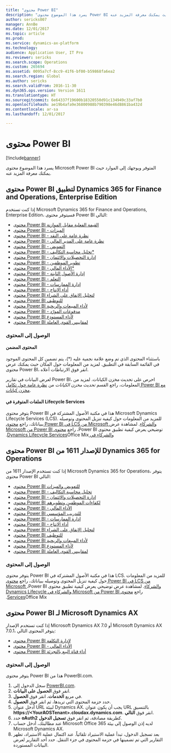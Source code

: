 ```yaml
---
title: "محتوى Power BI"
description: "يسرد هذا الموضوع محتوى Power BI المتوفر ويوجهك إلى الموارد حيث يمكنك معرفة المزيد عنه."
author: sericks007
manager: AnnBe
ms.date: 12/01/2017
ms.topic: article
ms.prod: 
ms.service: dynamics-ax-platform
ms.technology: 
audience: Application User, IT Pro
ms.reviewer: sericks
ms.search.scope: Operations
ms.custom: 265694
ms.assetid: 0095a7cf-8cc9-41f6-bf00-b59868fa6ea2
ms.search.region: Global
ms.author: sericks
ms.search.validFrom: 2016-11-30
ms.dyn365.ops.version: Version 1611
ms.translationtype: HT
ms.sourcegitcommit: 6e64337f19600b18320550d91c134949c33af7b0
ms.openlocfilehash: ae19b4afa9e36800988b790398e46d8861ba432d
ms.contentlocale: ar-sa
ms.lasthandoff: 12/01/2017

---
```


# <a name="power-bi-content"></a>محتوى Power BI
[!include[banner](../includes/banner.md)]


يسرد هذا الموضوع محتوى Microsoft Power BI المتوفر ويوجهك إلى الموارد حيث يمكنك معرفة المزيد عنه.

## <a name="power-bi-content-for-dynamics-365-for-finance-and-operations-enterprise-edition"></a>محتوى Power BI لتطبيق Dynamics 365 for Finance and Operations, Enterprise Edition
إذا كنت تستخدم Microsoft Dynamics 365 for Finance and Operations, Enterprise Edition، فسيتوفر محتوى Power BI التالي:

- [محتوى Power BI القيمة الفعلية مقابل الموازنة](ledger-budgets-power-bi.md)
- [محتوى Power BI - الميزات](benefits-power-bi.md)
- [محتوى Power BI - نظرة عامة على النقد](../../financials/cash-bank-management/Cash-Overview-Power-BI-content.md)
- [محتوى Power BI - نظرة عامة على المدير المالي](CFO-power-bi.md)
- [محتوى Power BI - التعويض](compensation-power-bi.md)
- [محتوى Power BI - تحليل محاسبة التكاليف*](cost-accounting-analysis-content-pack.md) 
- [محتوى Power BI - إدارة التحصيلات والائتمان](../../financials/accounts-receivable/credit-collections-power-bi.md)
- [محتوى Power BI - تطوير الموظفين](employee-development-PBI.md) 
- [محتوى Power BI - الأداء المالي*](financial-performance-power-bi-content-pack.md)
- [محتوى Power BI - ‏‫إدارة الأصول الثابتة‬](../../financials/fixed-assets/Fixed-asset-management-workspace.md)
- [محتوى Power BI - ‏‫التعلم‬](learning-power-bi.md)
- [محتوى Power BI - ‏‫إدارة الممارسات‬](practice-manager-power-bi.md)
- [محتوى Power BI - ‏أداء الإنتاج](production-performance-power-bi.md)
- [محتوى Power BI لتحليل الإنفاق على الشراء](purchase-content-pack-for-power-bi.md) 
- [محتوى Power BI للتوظيف](recruiting-analysis-power-bi-content-pack.md) 
- [محتوى Power BI لأداء المبيعات والربحية](sales-profitability-performance-content-pack.md)
- [محتوى Power BI - ‏‫مدفوعات المورّد‬](../../financials/accounts-payable/Vendor-payments-workspace.md)
- [محتوى Power BI لأداء المستودع](warehouse-power-bi-content.md)
- [محتوى Power BI لمقاييس القوى العاملة](workforce-analysis-power-bi-content-pack.md)  

### <a name="accessing-the-content"></a>الوصول إلى المحتوى

#### <a name="embedded-content"></a>المحتوى المضمن
باستثناء المحتوى الذي تم وضع علامة نجمية عليه (\*)، يتم تضمين كل المحتوى الموجود في القائمة السابقة في التطبيق. لمزيد من المعلومات حول المكان حيث يمكنك عرض محتوى Power BI، انقر فوق الارتباطات أعلاه.

لعرض البيانات في تقارير Power BI، احرص على تحديث مخزن الكيانات. لمزيد من المعلومات، راجع القسم *تحديث مخزن الكيانات* من [نظرة عامة حول تكامل Power BI مع مخزن كيانات](power-bi-integration-entity-store.md).

#### <a name="files-available-in-lifecycle-services"></a>الملفات المتوفرة في Lifecycle Services
يتوفر محتوى Power BI هذا في مكتبة الأصول المشتركة في Microsoft Dynamics Lifecycle Services (LCS). للمزيد من المعلومات حول كيفية تنزيل المحتوى وتوصيله ببياناتك، راجع [محتوى Power BI في LCS من Microsoft والشركاء‬‏‫](power-bi-content-microsoft-partners.md). لمشاهدة عرض توضيحي يعرض كيفية تطبيق محتوى Power BI، راجع [محتوى Power BI من Microsoft والشركاء في Dynamics Lifecycle Services](https://mix.office.com/watch/9puyb1b2xs1w)Office Mix.

## <a name="power-bi-content-for-dynamics-365-for-operations-version-1611"></a>محتوى Power BI للإصدار 1611 من Dynamics 365 for Operations
إذا كنت تستخدم الإصدار 1611 من Microsoft Dynamics 365 for Operations، يتوفر محتوى Power BI التالي:

- [محتوى Power BI للتعويض والميزات](compensation-and-benefits-analysis-power-bi-content-pack.md)   
- [محتوى Power BI - تحليل محاسبة التكاليف](cost-accounting-analysis-content-pack.md) 
- [محتوى Power BI - إدارة التحصيلات والائتمان](../../financials/accounts-receivable/credit-collections-power-bi.md)
- [محتوى Power BI لكفاءات الموظفين وتطويرهم](employee-competencies-and-development-analysis-power-bi-content-pack.md) 
- [محتوى Power BI - الأداء المالي](financial-performance-power-bi-content-pack.md)
- [محتوى Power BI للتدريب المؤسسي](organizational-training-analysis-power-bi-content-pack.md) 
- [محتوى Power BI - ‏‫إدارة الممارسات‬](practice-manager-power-bi.md)
- [محتوى Power BI - ‏أداء الإنتاج](production-performance-power-bi.md)
- [محتوى Power BI لتحليل الإنفاق على الشراء](purchase-content-pack-for-power-bi.md) 
- [محتوى Power BI للتوظيف](recruiting-analysis-power-bi-content-pack.md) 
- [محتوى Power BI لأداء المبيعات والربحية](sales-profitability-performance-content-pack.md)
- [محتوى Power BI لأداء المستودع](warehouse-power-bi-content.md)
- [محتوى Power BI لمقاييس القوى العاملة](workforce-analysis-power-bi-content-pack.md)  

### <a name="accessing-the-content"></a>الوصول إلى المحتوى
يتوفر محتوى Power BI هذا في مكتبة الأصول المشتركة في LCS. للمزيد من المعلومات حول كيفية تنزيل المحتوى وتوصيله ببياناتك، راجع [محتوى Power BI في LCS من Microsoft والشركاء‬‏‫](power-bi-content-microsoft-partners.md). لمشاهدة عرض توضيحي يعرض كيفية تطبيق محتوى Power BI، راجع [محتوى Power BI من Microsoft والشركاء في Dynamics Lifecycle Services](https://mix.office.com/watch/9puyb1b2xs1w)Office Mix.

## <a name="power-bi-content-for-microsoft-dynamics-ax"></a>محتوى Power BI لـ Microsoft Dynamics AX
إذا كنت تستخدم الإصدار Microsoft Dynamics AX 7.0 أو Microsoft Dynamics AX 7.0.1، يتوفر المحتوى التالي:

- [محتوى Power BI لإدارة التكلفة](cost-management-content-pack.md)    
- [محتوى Power BI - الأداء المالي](financial-performance-power-bi-content-pack.md)
- [محتوى Power BI أداء قناة البيع بالتجزئة](retail-channel-performance-dashboard-power-bi-data.md) 

### <a name="accessing-the-content"></a>الوصول إلى المحتوى
يتوفر محتوى Power BI هذا من PowerBI.com.

1. سجل الدخول إلى [PowerBI.com](https://www.powerbi.com/).
2. انقر فوق **الحصول على البيانات**.
3. في مربع **الخدمات**، انقر فوق **الحصول**.
4. حدد حزمة المحتوى التي تريدها، ثم انقر فوق **الحصول**.
5. أدخل عنوان URL لبيئة Dynamics AX. يجب أن يكون عنوان URL بالتنسيق **https://&lt;YourAOSTenant&gt;.cloudax.dynamics.com**. انقر فوق **التالي**.
6. حدد **oAuth2** كطريقة مصادقة، ثم انقر فوق **تسجيل الدخول**.
7. عند مطالبتك، أدخل حساب Microsoft Office 365 لديه إذن الوصول إلى بيئة Microsoft Dynamics AX.
8. بعد تسجيل الدخول، تبدأ عملية الاستيراد تلقائياً. عند اكتمال عملية الاستيراد، تظهر التقارير التي تم تضمينها في حزمة المحتوى في جزء التنقل. حدد أحد التقارير لعرض البيانات المستوردة.


